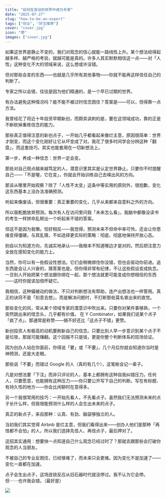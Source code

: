 ```yaml
---
title: "如何在变动的世界中成为专家"
date: "2025-07-27"
slug: "how-to-be-an-expert"
tags: ["创业", "好文推荐"]
cover: "cover.jpg"
icon: "😎"
images: ["cover.jpg"]
---
```

如果这世界是静止不变的，我们对观念的信心就能一路线性上升。某个想法经得起越多样、越严格的考验，就越可能是真的。许多人其实默默相信这一点——对「人性」这种变化不大的领域来说，这么想或许没错。



但对那些会变的东西——也就是几乎所有其他事物——你就不能再这样信任自己的判断了。



专家之所以会错，往往是因为他们精通的，是一个早已过期的世界。



有办法避免这种情况吗？能不能不被过时信念困住？答案是——可以，但得靠一点方法。



我曾经花了将近十年投资早期新创，而颇具讽刺的是，要在这领域成功，靠的正是不断砍掉重练信念的能力。



那些真正值得注意的新创点子，一开始几乎都看起来像烂主意，原因很简单：世界才刚变，而这个变化刚好让它从坏变成了对。我花了很多时间学会分辨这种「翻盘」，而这套技巧，其实也能套用在一切新想法上。



第一步，养成一种信念：世界一定会变。



那些对自己观点越来越笃定的人，潜意识里其实是认定世界静止。只要你不时提醒自己——「不是喔，它在变」，你就会开始训练自己去嗅出风的方向。



那该从哪里开始观察？除了「人性不太变」这条中等实用的原则外，很抱歉，变化这东西基本上没办法准确预测。



听起来像废话，但很重要：真正重要的变化，几乎从来都来自意料之外的方向。



所以我乾脆放弃预测。每次有人在访问里问我「未来怎么看」，我脑中都像没读书的考生一样拼命乱掰出一个听起来不错的答案。



但这不是因为我懒。恰好相反——我觉得，预测未来不但命中率可怜，还会让你思维变得僵硬。与其乱猜，不如选择更实际的策略：彻底、彻底地保持开放心态。



别自以为知道方向，先诚实地承认——我根本不知道哪边才是对的。然后把注意力全放在感知变化的能力上。



当然，你可以有一些假设性想法。它们会稍微绑住你没错，但也会驱动你前进。追东西是会让人兴奋的，猜答案也是。但你得非常有纪律，不让这些假设变成执念。
一旦别人开始把某个想法跟你绑在一起，那个想法就更可能变成你想相信的东西——这时你就该加倍怀疑它。



我相信，这种偏被动的做法，不只对判断想法有帮助，连产出想法也一样管用。真正的诀窍不是「刻意去想」，而是解决问题时，不打断那些莫名冒出来的直觉。



那些变化的风，常从某个领域专家的潜意识中吹出来。只要你对某件事够熟，一个突然跳出来的怪念头，几乎都有价值。
在 Y Combinator，如果我们说某个点子「疯了点」，那通常是称赞——搞不好还比「这点子不错」更赞。



新创投资人有极高的动机要刷新自己的信念。只要比别人早一步意识到某个点子不是垃圾，那就可能赚翻。这个回报不只是钱，更是你整个判断体系的现场验证。



因为创办人站在你面前，你得说「要」或「不要」，几个月后你就会知道你当时是神预测，还是大走眼。



那些说「不要」而错过 Google 的人（真的有几个），这笔帐会记一辈子。



凡是对想法要「下注」而非只评论的人，基本上都拥有这种自我纠错压力。任何人，只要愿意，也能拥有这种压力——你只要公开写下自己的判断。写在有标题、有持久性的地方——你会比闲聊时在意得多。



另一个我很常用的技巧：一开始先看人，不先看点子。虽然我们无法预测未来的点子长什么样，但我很能预测什么样的人会生出未来的点子。



真正的新点子，来自那种：认真、有劲、脑袋够独立的人。



当初我们其实觉得 Airbnb 是烂主意，但我们看得出来——创办人他们是那种「再怪都不会怕」的人，所以我们选择先信人、再信点子，最后押对了。



这招其实通用：想要快一点知道自己什么观念已经过时了？那就去跟那些会打破你观念的人当朋友。



不被自己的专业反困住，已经够难了，而未来只会更难。因为变化不是加速了——变化一直都在加速。



点子会生出点子，这场连锁反应从旧石器时代就没停过。我不认为它会停。
但⋯⋯也许我会错。（最好是）




![](https://prod-files-secure.s3.us-west-2.amazonaws.com/112d0858-5090-4d34-a606-b75eb8d65fd2/46476355-9cf3-4e99-9b7a-3531bc426380/1000202064.png?X-Amz-Algorithm=AWS4-HMAC-SHA256&X-Amz-Content-Sha256=UNSIGNED-PAYLOAD&X-Amz-Credential=ASIAZI2LB466R7MYWJBL%2F20251101%2Fus-west-2%2Fs3%2Faws4_request&X-Amz-Date=20251101T114307Z&X-Amz-Expires=3600&X-Amz-Security-Token=IQoJb3JpZ2luX2VjEF8aCXVzLXdlc3QtMiJHMEUCIQCR8IqRzsYe1Codz%2FVn6gsVLUlwWxz75kTvhY7NMSa6kQIgQKG6rc2FiYUUSbM49vXlOkcg%2FsqWc46x%2FCyQmaH9XJIq%2FwMIKBAAGgw2Mzc0MjMxODM4MDUiDLiiXtrr%2BVh%2BqNTuCCrcAyWHMI5%2BwQ5huI86hVYYN8fvGrYvEXNPdIhJjOxOJiEs7dMlEx3xIv6zNXVh9c66GMOtB5FNWQi8vzfxT5%2BtnX77zEOXh8x0Q%2FCa11%2BcXcTGUtJDadl9%2Bu4l6MkajWdgxGhCBGmPiKseeDoQfZjl44hYG%2F0eJuiobEP1SwDaNvBwIj4Y4DZeknLUlQikbubpZ3%2Bb5tPX8CiC0hCtDwJmtjQ1ufyLpeZ5vJd0W%2BVAz1k1PeKCfBd9UpQvqo43Cn96cg7yob3qrwGJfyCzq2HSgwW17Rz4Idi1pqmS29Kn3%2FWCEsxU3eIKJIoXqd54S3I9AuVwgXegnF9gGRkLW9VfFFTj9VtObCA0zj%2Ffm9fj%2BN36c2llncm7NsLMDUmw%2FQ7cqDv1TkOHEvrsgV0azYl0DYj11bYNKSto7sUVnC%2FjRhOgnqVfqWi2hyyISV64HmnBdjq8mZ9xewqiuJl%2BZfBOFviOZlOEMcczMlUkJDjgd2lggIz9leQjuhwDxqnK2JyxRhoClYyOEGIGpIXYOIDxUfh5rb2DTCUNVGilz14cbVETZrUEwDIu3rAcGJPXlSNtnOu0UY9NYfV72RPC3M%2F1EXCQ1E4HKQgNcO4E3P0ORjvtAXeRDyd6rNzWbC2%2BMNLQlsgGOqUBvDEaV8g%2F%2BQm2pcuBjIqeHHRBsgBLPuwXuYfzh%2FfNSeIk1GfF8qwn8EE6oF6ImcVZGU%2BBIPVadldv6o%2FLkLoUVzN7cK4d%2FLhlOTJsP5SIdm547%2BWCHbV5H59E0%2FVLXG6LV3es38Qkuzh0IP%2FE5iuoAg5mR7pJrjuJXvNHRzBcd8gApUhMoFfiWpC%2F1VOKbH85JLUtccD5ltcqVgJly9E3bZPSnoS2&X-Amz-Signature=3b687ee5124dab6c08dfd85f60b80b1393358d3561f395ac87867a457c038258&X-Amz-SignedHeaders=host&x-amz-checksum-mode=ENABLED&x-id=GetObject)

